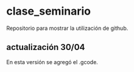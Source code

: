 # clase_seminario
Repositorio para mostrar la utilización de github.

## actualización 30/04

En esta versión se agregó el .gcode.